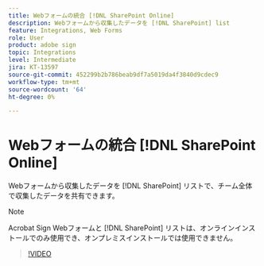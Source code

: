 ```yaml
---
title: Webフォームの統合 [!DNL SharePoint Online]
description: Webフォームから収集したデータを [!DNL SharePoint] list
feature: Integrations, Web Forms
role: User
product: adobe sign
topic: Integrations
level: Intermediate
jira: KT-13597
source-git-commit: 452299b2b786beab9df7a5019da4f3840d9cdec9
workflow-type: tm+mt
source-wordcount: '64'
ht-degree: 0%

---
```


# Webフォームの統合 [!DNL SharePoint Online]

Webフォームから収集したデータを [!DNL SharePoint] リストで、チーム全体で収集したデータを共有できます。

>[!NOTE]
>
>Acrobat Sign Webフォームと [!DNL SharePoint] リストは、オンラインインストールでのみ使用でき、オンプレミスインストールでは使用できません。

>[!VIDEO](https://video.tv.adobe.com/v/3421616?quality=12&learn=on&hidetitle=true)


